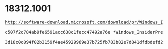 # 18312.1001

<pre>
<a href="http://software-download.microsoft.com/download/pr/Windows_InsiderPreview_SDK_en-us_18312_1.iso">http://software-download.microsoft.com/download/pr/Windows_InsiderPreview_SDK_en-us_18312_1.iso</a>

c507f2c784ab9fe6591acc638c1fecc47492a76e *Windows_InsiderPreview_SDK_en-us_18312_1.iso

3d18c0c094f02b3159f4ae45929969e37b725fb783b82e7d841dfdbdefd26025 *Windows_InsiderPreview_SDK_en-us_18312_1.iso
</pre>
